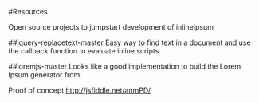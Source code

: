 #Resources

Open source projects to jumpstart development of inlineIpsum

##jquery-replacetext-master
Easy way to find text in a document and use the callback function to evaluate inline scripts.

##loremjs-master
Looks like a good implementation to build the Lorem Ipsum generator from.

Proof of concept
http://jsfiddle.net/anmPD/
